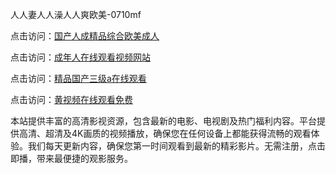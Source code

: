 人人妻人人澡人人爽欧美-0710mf

点击访问：<a href="https://heiliaoxqkkct.pages.dev">国产人成精品综合欧美成人</a>

点击访问：<a href="https://heiliaoxwd5i8.pages.dev">成年人在线观看视频网站</a>

点击访问：<a href="https://heiliaowt0d7p.pages.dev">精品国产三级a在线观看</a>

点击访问：<a href="https://heiliaoga6s9v.pages.dev">黄视频在线观看免费</a>

本站提供丰富的高清影视资源，包含最新的电影、电视剧及热门福利内容。平台提供高清、超清及4K画质的视频播放，确保您在任何设备上都能获得流畅的观看体验。我们每天更新内容，确保您第一时间观看到最新的精彩影片。无需注册，点击即播，带来最便捷的观影服务。

<span style="display:none;">[Canonical link](https://github.com/bd20250710/bd11 ）</span>
